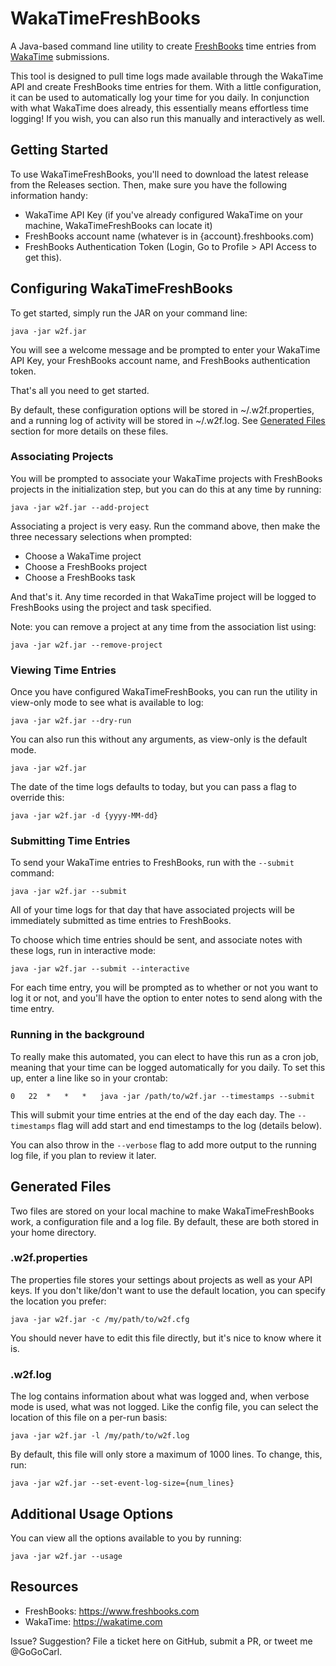 # WakaTimeFreshBooks
A Java-based command line utility to create [FreshBooks](http://www.freshbooks.com) time entries from [WakaTime](http://wakatime.com) submissions.

This tool is designed to pull time logs made available through the WakaTime API and create FreshBooks time entries for them. With a little configuration, it can be used to automatically log your time for you daily. In conjunction with what WakaTime does already, this essentially means effortless time logging! If you wish, you can also run this manually and interactively as well.

## Getting Started
To use WakaTimeFreshBooks, you'll need to download the latest release from the Releases section.  Then, make sure you have the following information handy:

* WakaTime API Key (if you've already configured WakaTime on your machine, WakaTimeFreshBooks can locate it)
* FreshBooks account name (whatever is in {account}.freshbooks.com)
* FreshBooks Authentication Token (Login, Go to Profile > API Access to get this).

## Configuring WakaTimeFreshBooks

To get started, simply run the JAR on your command line:

```{r, engine='shell'}
java -jar w2f.jar
```

You will see a welcome message and be prompted to enter your WakaTime API Key, your FreshBooks account name, and FreshBooks authentication token.

That's all you need to get started.

By default, these configuration options will be stored in ~/.w2f.properties, and a running log of activity will be stored in ~/.w2f.log.  See [Generated Files](#generated-files) section for more details on these files.

### Associating Projects

You will be prompted to associate your WakaTime projects with FreshBooks projects in the initialization step, but you can do this at any time by running:

```{r, engine='shell'}
java -jar w2f.jar --add-project
```

Associating a project is very easy. Run the command above, then make the three necessary selections when prompted:

* Choose a WakaTime project
* Choose a FreshBooks project
* Choose a FreshBooks task

And that's it. Any time recorded in that WakaTime project will be logged to FreshBooks using the project and task specified.

Note: you can remove a project at any time from the association list using:

```{r, engine='shell'}
java -jar w2f.jar --remove-project
```

### Viewing Time Entries

Once you have configured WakaTimeFreshBooks, you can run the utility in view-only mode to see what is available to log:

```{r, engine='shell'}
java -jar w2f.jar --dry-run
```

You can also run this without any arguments, as view-only is the default mode.

```{r, engine='shell'}
java -jar w2f.jar
```

The date of the time logs defaults to today, but you can pass a flag to override this:

```{r, engine='shell'}
java -jar w2f.jar -d {yyyy-MM-dd}
```

### Submitting Time Entries

To send your WakaTime entries to FreshBooks, run with the `--submit` command:

```{r, engine='shell'}
java -jar w2f.jar --submit
```

All of your time logs for that day that have associated projects will be immediately submitted as time entries to FreshBooks.

To choose which time entries should be sent, and associate notes with these logs, run in interactive mode:

```{r, engine='shell'}
java -jar w2f.jar --submit --interactive
```

For each time entry, you will be prompted as to whether or not you want to log it or not, and you'll have the option to enter notes to send along with the time entry.

### Running in the background

To really make this automated, you can elect to have this run as a cron job, meaning that your time can be logged automatically for you daily.  To set this up, enter a line like so in your crontab:

```
0	22	*	*	*	java -jar /path/to/w2f.jar --timestamps --submit
```

This will submit your time entries at the end of the day each day.  The `--timestamps` flag will add start and end timestamps to the log (details below).

You can also throw in the `--verbose` flag to add more output to the running log file, if you plan to review it later.

## Generated Files

Two files are stored on your local machine to make WakaTimeFreshBooks work, a configuration file and a log file. By default, these are both stored in your home directory.

### .w2f.properties

The properties file stores your settings about projects as well as your API keys. If you don't like/don't want to use the default location, you can specify the location you prefer:

```{r, engine='shell'}
java -jar w2f.jar -c /my/path/to/w2f.cfg
```

You should never have to edit this file directly, but it's nice to know where it is.

### .w2f.log

The log contains information about what was logged and, when verbose mode is used, what was not logged.  Like the config file, you can select the location of this file on a per-run basis:

```{r, engine='shell'}
java -jar w2f.jar -l /my/path/to/w2f.log
```

By default, this file will only store a maximum of 1000 lines. To change, this, run:

```{r, engine='shell'}
java -jar w2f.jar --set-event-log-size={num_lines}
```

## Additional Usage Options

You can view all the options available to you by running:

```{r, engine='shell'}
java -jar w2f.jar --usage
```


## Resources
* FreshBooks: https://www.freshbooks.com
* WakaTime: https://wakatime.com

Issue? Suggestion? File a ticket here on GitHub, submit a PR, or tweet me @GoGoCarl.
